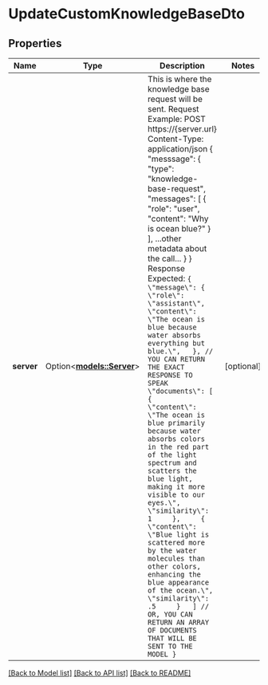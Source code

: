 # UpdateCustomKnowledgeBaseDto

## Properties

Name | Type | Description | Notes
------------ | ------------- | ------------- | -------------
**server** | Option<[**models::Server**](Server.md)> | This is where the knowledge base request will be sent.  Request Example:  POST https://{server.url} Content-Type: application/json  {   \"messsage\": {     \"type\": \"knowledge-base-request\",     \"messages\": [       {         \"role\": \"user\",         \"content\": \"Why is ocean blue?\"       }     ],     ...other metadata about the call...   } }  Response Expected: ``` {   \"message\": {      \"role\": \"assistant\",      \"content\": \"The ocean is blue because water absorbs everything but blue.\",   }, // YOU CAN RETURN THE EXACT RESPONSE TO SPEAK   \"documents\": [     {       \"content\": \"The ocean is blue primarily because water absorbs colors in the red part of the light spectrum and scatters the blue light, making it more visible to our eyes.\",       \"similarity\": 1     },     {       \"content\": \"Blue light is scattered more by the water molecules than other colors, enhancing the blue appearance of the ocean.\",       \"similarity\": .5     }   ] // OR, YOU CAN RETURN AN ARRAY OF DOCUMENTS THAT WILL BE SENT TO THE MODEL } ``` | [optional]

[[Back to Model list]](../README.md#documentation-for-models) [[Back to API list]](../README.md#documentation-for-api-endpoints) [[Back to README]](../README.md)


